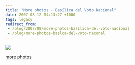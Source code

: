 ```yaml
---
title: "More photos - Basílíca del Voto Nacíonal"
date: 2007-08-12 04:13:27 +1000
tags: legacy
redirect_from:
 - /blog/2007/08/more-photos-basílíca-del-voto-nacíonal
 - /blog/more-photos-baslca-del-voto-naconal
---
```


<a href="http://picasaweb.google.com/calebbrown01/SouthAmerica2007/photo#5097505154712931154"><img src="http://lh3.google.com/calebbrown01/Rr357jNjC1I/AAAAAAAAAw0/DaQJS4S9Aew/s288/IMG_3336.JPG" /></a>



<a href="http://picasaweb.google.com/calebbrown01/SouthAmerica2007/">more photos</a>


